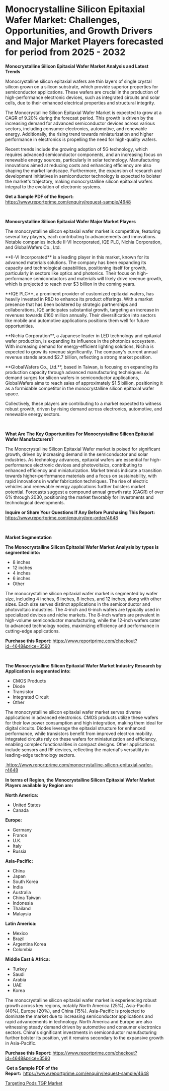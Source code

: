 <p><h1>Monocrystalline Silicon Epitaxial Wafer Market: Challenges, Opportunities, and Growth Drivers and Major Market Players forecasted for period from 2025 - 2032</h1></p><p><strong>Monocrystalline Silicon Epitaxial Wafer Market Analysis and Latest Trends</strong></p>
<p><p>Monocrystalline silicon epitaxial wafers are thin layers of single crystal silicon grown on a silicon substrate, which provide superior properties for semiconductor applications. These wafers are crucial in the production of high-performance electronic devices, such as integrated circuits and solar cells, due to their enhanced electrical properties and structural integrity.</p><p>The Monocrystalline Silicon Epitaxial Wafer Market is expected to grow at a CAGR of 9.20% during the forecast period. This growth is driven by the increasing demand for advanced semiconductor devices across various sectors, including consumer electronics, automotive, and renewable energy. Additionally, the rising trend towards miniaturization and higher performance in electronics is propelling the need for high-quality wafers.</p><p>Recent trends include the growing adoption of 5G technology, which requires advanced semiconductor components, and an increasing focus on renewable energy sources, particularly in solar technology. Manufacturing innovations aimed at reducing costs and enhancing efficiency are also shaping the market landscape. Furthermore, the expansion of research and development initiatives in semiconductor technology is expected to bolster the market's trajectory, making monocrystalline silicon epitaxial wafers integral to the evolution of electronic systems.</p></p>
<p><strong>Get a Sample PDF of the Report:&nbsp;</strong> <a href="https://www.reportprime.com/enquiry/request-sample/4648?utm_campaign=2716&utm_medium=2&utm_source=Github&utm_content=ia&utm_term=19032025&utm_id=monocrystalline-silicon-epitaxial-wafer">https://www.reportprime.com/enquiry/request-sample/4648</a></p>
<p>&nbsp;</p>
<p><strong>Monocrystalline Silicon Epitaxial Wafer Major Market Players</strong></p>
<p><p>The monocrystalline silicon epitaxial wafer market is competitive, featuring several key players, each contributing to advancements and innovations. Notable companies include II-VI Incorporated, IQE PLC, Nichia Corporation, and GlobalWafers Co., Ltd. </p><p>**II-VI Incorporated** is a leading player in this market, known for its advanced materials solutions. The company has been expanding its capacity and technological capabilities, positioning itself for growth, particularly in sectors like optics and photonics. Their focus on high-performance semiconductors and materials will likely drive revenue growth, which is projected to reach over $3 billion in the coming years.</p><p>**IQE PLC**, a prominent provider of customized epitaxial wafers, has heavily invested in R&D to enhance its product offerings. With a market presence that has been bolstered by strategic partnerships and collaborations, IQE anticipates substantial growth, targeting an increase in revenues towards £160 million annually. Their diversification into sectors like mobile and automotive applications positions them well for future opportunities.</p><p>**Nichia Corporation**, a Japanese leader in LED technology and epitaxial wafer production, is expanding its influence in the photonics ecosystem. With increasing demand for energy-efficient lighting solutions, Nichia is expected to grow its revenue significantly. The company's current annual revenue stands around $2.7 billion, reflecting a strong market position.</p><p>**GlobalWafers Co., Ltd.**, based in Taiwan, is focusing on expanding its production capacity through advanced manufacturing techniques. As demand surges for silicon wafers in semiconductor applications, GlobalWafers aims to reach sales of approximately $1.5 billion, positioning it as a formidable competitor in the monocrystalline silicon epitaxial wafer space.</p><p>Collectively, these players are contributing to a market expected to witness robust growth, driven by rising demand across electronics, automotive, and renewable energy sectors.</p></p>
<p>&nbsp;</p>
<p><strong>What Are The Key Opportunities For Monocrystalline Silicon Epitaxial Wafer Manufacturers?</strong></p>
<p><p>The Monocrystalline Silicon Epitaxial Wafer market is poised for significant growth, driven by increasing demand in the semiconductor and solar industries. As technology advances, epitaxial wafers are essential for high-performance electronic devices and photovoltaics, contributing to enhanced efficiency and miniaturization. Market trends indicate a transition towards higher-performance materials and a focus on sustainability, with rapid innovations in wafer fabrication techniques. The rise of electric vehicles and renewable energy applications further bolsters market potential. Forecasts suggest a compound annual growth rate (CAGR) of over 6% through 2030, positioning the market favorably for investments and technological developments.</p></p>
<p><strong>Inquire or Share Your Questions If Any Before Purchasing This Report:</strong> <a href="https://www.reportprime.com/enquiry/pre-order/4648?utm_campaign=2716&utm_medium=2&utm_source=Github&utm_content=ia&utm_term=19032025&utm_id=monocrystalline-silicon-epitaxial-wafer">https://www.reportprime.com/enquiry/pre-order/4648</a></p>
<p>&nbsp;</p>
<p><strong>Market Segmentation</strong></p>
<p><strong>The Monocrystalline Silicon Epitaxial Wafer Market Analysis by types is segmented into:</strong></p>
<p><ul><li>8 inches</li><li>12 inches</li><li>4 inches</li><li>6 inches</li><li>Other</li></ul></p>
<p><p>The monocrystalline silicon epitaxial wafer market is segmented by wafer size, including 4 inches, 6 inches, 8 inches, and 12 inches, along with other sizes. Each size serves distinct applications in the semiconductor and photovoltaic industries. The 4-inch and 6-inch wafers are typically used in specialized devices and niche markets. The 8-inch wafers are prevalent in high-volume semiconductor manufacturing, while the 12-inch wafers cater to advanced technology nodes, maximizing efficiency and performance in cutting-edge applications.</p></p>
<p><strong>Purchase this Report:&nbsp;</strong><a href="https://www.reportprime.com/checkout?id=4648&price=3590&utm_campaign=2716&utm_medium=2&utm_source=Github&utm_content=ia&utm_term=19032025&utm_id=monocrystalline-silicon-epitaxial-wafer">https://www.reportprime.com/checkout?id=4648&price=3590</a></p>
<p>&nbsp;</p>
<p><strong>The Monocrystalline Silicon Epitaxial Wafer Market Industry Research by Application is segmented into:</strong></p>
<p><ul><li>CMOS Products</li><li>Diode</li><li>Transistor</li><li>Integrated Circuit</li><li>Other</li></ul></p>
<p><p>The monocrystalline silicon epitaxial wafer market serves diverse applications in advanced electronics. CMOS products utilize these wafers for their low power consumption and high integration, making them ideal for digital circuits. Diodes leverage the epitaxial structure for enhanced performance, while transistors benefit from improved electron mobility. Integrated circuits rely on these wafers for miniaturization and efficiency, enabling complex functionalities in compact designs. Other applications include sensors and RF devices, reflecting the material's versatility in leading-edge technology sectors.</p></p>
<p><a href="https://www.reportprime.com/monocrystalline-silicon-epitaxial-wafer-r4648?utm_campaign=2716&utm_medium=2&utm_source=Github&utm_content=ia&utm_term=19032025&utm_id=monocrystalline-silicon-epitaxial-wafer">&nbsp;https://www.reportprime.com/monocrystalline-silicon-epitaxial-wafer-r4648</a></p>
<p><strong>In terms of Region, the Monocrystalline Silicon Epitaxial Wafer Market Players available by Region are:</strong></p>
<p>
    <p> <strong> North America: </strong>
        <ul>
            <li>United States</li>
            <li>Canada</li>
        </ul>
        </p> 
    <p> <strong> Europe: </strong>
        <ul>
            <li>Germany</li>
            <li>France</li>
            <li>U.K.</li>
            <li>Italy</li>
            <li>Russia</li>
        </ul>
        </p> 
    <p> <strong> Asia-Pacific: </strong>
        <ul>
            <li>China</li>
            <li>Japan</li>
            <li>South Korea</li>
            <li>India</li>
            <li>Australia</li>
            <li>China Taiwan</li>
            <li>Indonesia</li>
            <li>Thailand</li>
            <li>Malaysia</li>
        </ul>
        </p> 
    <p> <strong> Latin America: </strong>
        <ul>
            <li>Mexico</li>
            <li>Brazil</li>
            <li>Argentina Korea</li>
            <li>Colombia</li>
        </ul>
        </p> 
    <p> <strong> Middle East & Africa: </strong>
        <ul>
            <li>Turkey</li>
            <li>Saudi</li>
            <li>Arabia</li>
            <li>UAE</li>
            <li>Korea</li>
        </ul>
    </p>
    </p>
<p><p>The monocrystalline silicon epitaxial wafer market is experiencing robust growth across key regions, notably North America (25%), Asia-Pacific (40%), Europe (20%), and China (15%). Asia-Pacific is projected to dominate the market due to increasing semiconductor applications and rapid advancements in technology. North America and Europe are also witnessing steady demand driven by automotive and consumer electronics sectors. China's significant investments in semiconductor manufacturing further bolster its position, yet it remains secondary to the expansive growth in Asia-Pacific.</p></p>
<p><strong>Purchase this Report: </strong><a href="https://www.reportprime.com/checkout?id=4648&price=3590&utm_campaign=2716&utm_medium=2&utm_source=Github&utm_content=ia&utm_term=19032025&utm_id=monocrystalline-silicon-epitaxial-wafer">https://www.reportprime.com/checkout?id=4648&price=3590</a></p>
<p>&nbsp;<strong>Get a Sample PDF of the Report:&nbsp;&nbsp;</strong><a href="https://www.reportprime.com/enquiry/request-sample/4648?utm_campaign=2716&utm_medium=2&utm_source=Github&utm_content=ia&utm_term=19032025&utm_id=monocrystalline-silicon-epitaxial-wafer">https://www.reportprime.com/enquiry/request-sample/4648</a></p>
<p><strong></strong></p>
<p><p><a href="https://github.com/ParvinKhatun77/Market-Research-Report-List-1/blob/main/targeting-pods-tgp-market.md?utm_campaign=2716&utm_medium=2&utm_source=Github&utm_content=ia&utm_term=19032025&utm_id=monocrystalline-silicon-epitaxial-wafer">Targeting Pods TGP Market</a></p></p>